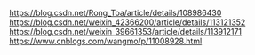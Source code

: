https://blog.csdn.net/Rong_Toa/article/details/108986430
https://blog.csdn.net/weixin_42366200/article/details/113121352
https://blog.csdn.net/weixin_39661353/article/details/113912171
https://www.cnblogs.com/wangmo/p/11008928.html
